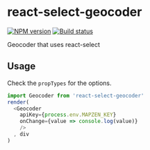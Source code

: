 # react-select-geocoder

[![NPM version][npm-image]][npm-url]
[![Build status][travis-image]][travis-url]

Geocoder that uses react-select

## Usage

Check the `propTypes` for the options.

```js
import Geocoder from 'react-select-geocoder'
render(
  <Geocoder
    apiKey={process.env.MAPZEN_KEY}
    onChange={value => console.log(value)}
    />
  , div
)
```

[npm-image]: https://img.shields.io/npm/v/react-select-geocoder.svg?maxAge=2592000?style=flat-square
[npm-url]: https://www.npmjs.com/package/react-select-geocoder
[travis-image]: https://img.shields.io/travis/conveyal/react-select-geocoder.svg?style=flat-square
[travis-url]: https://travis-ci.org/conveyal/react-select-geocoder
